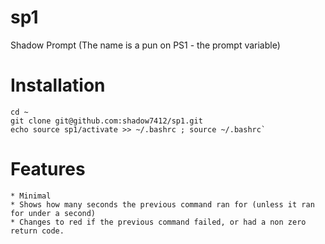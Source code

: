 sp1
===

Shadow Prompt (The name is a pun on PS1 - the prompt variable)


Installation
============

    cd ~
    git clone git@github.com:shadow7412/sp1.git
    echo source sp1/activate >> ~/.bashrc ; source ~/.bashrc`

Features
========

    * Minimal
    * Shows how many seconds the previous command ran for (unless it ran for under a second)
    * Changes to red if the previous command failed, or had a non zero return code.
